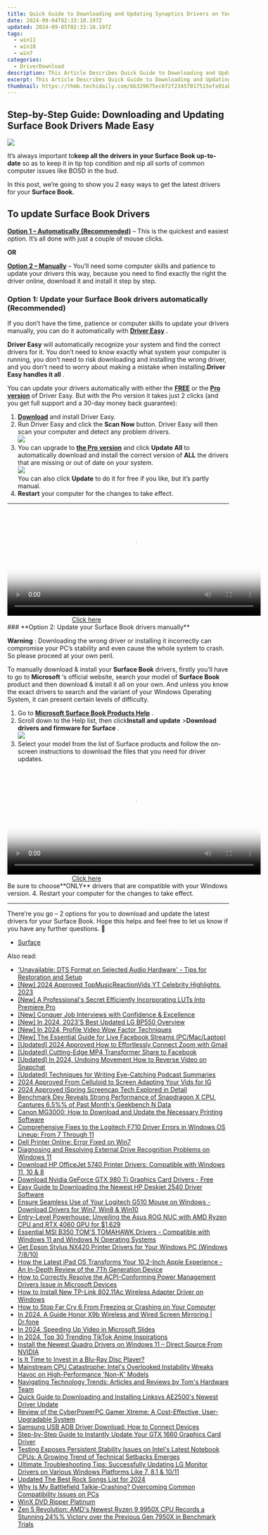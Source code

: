 ```yaml
---
title: Quick Guide to Downloading and Updating Synaptics Drivers on Your PC
date: 2024-09-04T02:33:18.197Z
updated: 2024-09-05T02:33:18.197Z
tags:
  - win11
  - win10
  - win7
categories:
  - DriverDownload
description: This Article Describes Quick Guide to Downloading and Updating Synaptics Drivers on Your PC
excerpt: This Article Describes Quick Guide to Downloading and Updating Synaptics Drivers on Your PC
thumbnail: https://thmb.techidaily.com/bb329675ec6f2f23457017515efa91abef31819e6a3a7e2a32d3770666fdecc3.jpg
---
```


## Step-by-Step Guide: Downloading and Updating Surface Book Drivers Made Easy

![](https://images.drivereasy.com/wp-content/uploads/2018/11/img_5bf7cf002737a.jpg)

 It’s always important to**keep all the drivers in your Surface Book up-to-date** so as to keep it in tip top condition and nip all sorts of common computer issues like BOSD in the bud.

 In this post, we’re going to show you 2 easy ways to get the latest drivers for your **Surface Book.**

## To update Surface Book Drivers

**[Option 1 – Automatically (Recommended)](https://www.drivereasy.com/knowledge/surface-book-drivers-download-update-easily/#O1)**  –  This is the quickest and easiest option. It’s all done with just a couple of mouse clicks.

**OR**

[**Option 2 – Manually**](https://tools.techidaily.com/drivereasy/download/) –  You’ll need some computer skills and patience to update your drivers this way, because you need to find exactly the right the driver online, download it and install it step by step.

### **Option 1: Update your Surface Book drivers automatically (Recommended)**

 If you don’t have the time, patience or computer skills to update your drivers manually, you can do it automatically with **[Driver Easy](https://tools.techidaily.com/drivereasy/download/) .**

**Driver Easy**   will automatically recognize your system and find the correct drivers for it. You don’t need to know exactly what system your computer is running, you don’t need to risk downloading and installing the wrong driver, and you don’t need to worry about making a mistake when installing.**Driver Easy handles it all** .

 You can update your drivers automatically with either the **[FREE](https://tools.techidaily.com/drivereasy/download/)**  or the **[Pro version](https://tools.techidaily.com/drivereasy/download/)**  of Driver Easy. But with the Pro version it takes just 2 clicks (and you get full support and a 30-day money back guarantee):

1. **[Download](https://tools.techidaily.com/drivereasy/download/)**  and install Driver Easy.
2. Run Driver Easy and click the **Scan Now** button. Driver Easy will then scan your computer and detect any problem drivers.  
![](https://images.drivereasy.com/wp-content/uploads/2018/11/img_5bf7bbe94614e.jpg)
3. You can upgrade to **[the Pro version](https://tools.techidaily.com/drivereasy/download/)**  and click **Update All** to automatically download and install the correct version of **ALL**  the drivers that are missing or out of date on your system.  
![](https://images.drivereasy.com/wp-content/uploads/2018/11/img_5bf7cabf4d114.jpg)  
 You can also click **Update** to do it for free if you like, but it’s partly manual.
4. **Restart**   your computer for the changes to take effect.

---

<!-- affiliate ads begin -->
<span id="1983573">
					<video width="576" height="240" style="cursor:pointer"
           poster="//a.impactradius-go.com/display-clicktoplayimage/1983573.png"
           onclick="if(!this.playClicked){this.play();this.setAttribute('controls',true);this.playClicked=true;}">
	   <source src="//a.impactradius-go.com/display-ad/22993-1983573">
	   <img src="//a.impactradius-go.com/display-clicktoplayimage/1983573.png" style="border: none; height: 100%; width: 100%; object-fit: contain">
	</video>
	<div style="width:360px;text-align:center"><a href="javascript:window.open(decodeURIComponent('https%3A%2F%2Fhomestyler.sjv.io%2Fc%2F5597632%2F1983573%2F22993'), '_blank');void(0);">Click here</a></div>
</span>
<img height="0" width="0" src="https://imp.pxf.io/i/5597632/1983573/22993" style="position:absolute;visibility:hidden;" border="0" />
<!-- affiliate ads end -->
### **Option 2: Update your Surface Book drivers manually**

**Warning** : Downloading the wrong driver or installing it incorrectly can compromise your PC’s stability and even cause the whole system to crash. So please proceed at your own peril.

To manually download & install your **Surface Book**  drivers, firstly you’ll have to go to **Microsoft**  ‘s official website, search your model of **Surface Book**  product and then download & install it all on your own.  And unless you know the exact drivers to search and the variant of your Windows Operating System, it can present certain levels of difficulty.

1. Go to **[Microsoft Surface Book Products Help](https://support.microsoft.com/en-us/hub/4295272/surface-book-products-help)**  .
2. Scroll down to the Help list, then click**Install and update** \>**Download drivers and firmware for Surface** .  
![](https://images.drivereasy.com/wp-content/uploads/2018/11/img_5bf7ccdf679a7.jpg)
3. Select your model from the list of Surface products and follow the on-screen instructions to download the files that you need for driver updates.  
<!-- affiliate ads begin -->
<span id="1983552">
					<video width="576" height="240" style="cursor:pointer"
           poster="//a.impactradius-go.com/display-clicktoplayimage/1983552.png"
           onclick="if(!this.playClicked){this.play();this.setAttribute('controls',true);this.playClicked=true;}">
	   <source src="//a.impactradius-go.com/display-ad/22993-1983552">
	   <img src="//a.impactradius-go.com/display-clicktoplayimage/1983552.png" style="border: none; height: 100%; width: 100%; object-fit: contain">
	</video>
	<div style="width:360px;text-align:center"><a href="javascript:window.open(decodeURIComponent('https%3A%2F%2Fhomestyler.sjv.io%2Fc%2F5597632%2F1983552%2F22993'), '_blank');void(0);">Click here</a></div>
</span>
<img height="0" width="0" src="https://imp.pxf.io/i/5597632/1983552/22993" style="position:absolute;visibility:hidden;" border="0" />
<!-- affiliate ads end -->
 Be sure to choose**ONLY** drivers that are compatible with your Windows version.
4. Restart your computer for the changes to take effect.

---

 There’re you go – 2 options for you to download and update the latest drivers for your Surface Book. Hope this helps and feel free to let us know if you have any further questions. 🙂

* [Surface](https://tools.techidaily.com/drivereasy/download/)

<ins class="adsbygoogle"
     style="display:block"
     data-ad-format="autorelaxed"
     data-ad-client="ca-pub-7571918770474297"
     data-ad-slot="1223367746"></ins>



<ins class="adsbygoogle"
     style="display:block"
     data-ad-client="ca-pub-7571918770474297"
     data-ad-slot="8358498916"
     data-ad-format="auto"
     data-full-width-responsive="true"></ins>

<span class="atpl-alsoreadstyle">Also read:</span>
<div><ul>
<li><a href="https://hardware-help.techidaily.com/unavailable-dts-format-on-selected-audio-hardware-tips-for-restoration-and-setup/"><u>'Unavailable: DTS Format on Selected Audio Hardware' - Tips for Restoration and Setup</u></a></li>
<li><a href="https://youtube-webster.techidaily.com/024-approved-topmusicreactionvids-yt-celebrity-highlights-2023/"><u>[New] 2024 Approved  TopMusicReactionVids  YT Celebrity Highlights, 2023</u></a></li>
<li><a href="https://extra-lessons.techidaily.com/new-a-professionals-secret-efficiently-incorporating-luts-into-premiere-pro/"><u>[New] A Professional's Secret  Efficiently Incorporating LUTs Into Premiere Pro</u></a></li>
<li><a href="https://fox-cloud.techidaily.com/new-conquer-job-interviews-with-confidence-and-excellence/"><u>[New] Conquer Job Interviews with Confidence & Excellence</u></a></li>
<li><a href="https://fox-boxes.techidaily.com/new-in-2024-2023s-best-updated-lg-bp550-overview/"><u>[New] In 2024, 2023'S Best  Updated LG BP550 Overview</u></a></li>
<li><a href="https://facebook-video-content.techidaily.com/new-in-2024-profile-video-wow-factor-techniques/"><u>[New] In 2024, Profile Video Wow Factor Techniques</u></a></li>
<li><a href="https://facebook-videos.techidaily.com/new-the-essential-guide-for-live-facebook-streams-pcmaclaptop/"><u>[New] The Essential Guide for Live Facebook Streams (PC/Mac/Laptop)</u></a></li>
<li><a href="https://fox-access.techidaily.com/updated-2024-approved-how-to-effortlessly-connect-zoom-with-gmail/"><u>[Updated] 2024 Approved  How to Effortlessly Connect Zoom with Gmail</u></a></li>
<li><a href="https://facebook-video-content.techidaily.com/updated-cutting-edge-mp4-transformer-share-to-facebook/"><u>[Updated] Cutting-Edge MP4 Transformer  Share to Facebook</u></a></li>
<li><a href="https://snapchat-videos.techidaily.com/updated-in-2024-undoing-movement-how-to-reverse-video-on-snapchat/"><u>[Updated] In 2024, Undoing Movement  How to Reverse Video on Snapchat</u></a></li>
<li><a href="https://fox-glue.techidaily.com/updated-techniques-for-writing-eye-catching-podcast-summaries/"><u>[Updated] Techniques for Writing Eye-Catching Podcast Summaries</u></a></li>
<li><a href="https://instagram-video-recordings.techidaily.com/2024-approved-from-celluloid-to-screen-adapting-your-vids-for-ig/"><u>2024 Approved  From Celluloid to Screen  Adapting Your Vids for IG</u></a></li>
<li><a href="https://desktop-recording.techidaily.com/2024-approved-ispring-screencap-tech-explored-in-detail/"><u>2024 Approved  ISpring Screencap Tech Explored in Detail</u></a></li>
<li><a href="https://hardware-help.techidaily.com/benchmark-dev-reveals-strong-performance-of-snapdragon-x-cpu-captures-65-of-past-months-geekbench-n-data/"><u>Benchmark Dev Reveals Strong Performance of Snapdragon X CPU, Captures 6.5%% of Past Month's Geekbench N Data</u></a></li>
<li><a href="https://hardware-help.techidaily.com/canon-mg3000-how-to-download-and-update-the-necessary-printing-software/"><u>Canon MG3000: How to Download and Update the Necessary Printing Software</u></a></li>
<li><a href="https://hardware-help.techidaily.com/comprehensive-fixes-to-the-logitech-f710-driver-errors-in-windows-os-lineup-from-7-through-11/"><u>Comprehensive Fixes to the Logitech F710 Driver Errors in Windows OS Lineup: From 7 Through 11</u></a></li>
<li><a href="https://printer-issues.techidaily.com/dell-printer-online-error-fixed-on-win7/"><u>Dell Printer Online: Error Fixed on Win7</u></a></li>
<li><a href="https://hardware-help.techidaily.com/diagnosing-and-resolving-external-drive-recognition-problems-on-windows-11/"><u>Diagnosing and Resolving External Drive Recognition Problems on Windows 11</u></a></li>
<li><a href="https://hardware-help.techidaily.com/download-hp-officejet-5740-printer-drivers-compatible-with-windows-11-10-and-8/"><u>Download HP OfficeJet 5740 Printer Drivers: Compatible with Windows 11, 10 & 8</u></a></li>
<li><a href="https://hardware-help.techidaily.com/download-nvidia-geforce-gtx-980-ti-graphics-card-drivers-free/"><u>Download Nvidia GeForce GTX 980 Ti Graphics Card Drivers - Free</u></a></li>
<li><a href="https://hardware-help.techidaily.com/easy-guide-to-downloading-the-newest-hp-deskjet-2540-driver-software/"><u>Easy Guide to Downloading the Newest HP Deskjet 2540 Driver Software</u></a></li>
<li><a href="https://hardware-help.techidaily.com/ensure-seamless-use-of-your-logitech-g510-mouse-on-windows-download-drivers-for-win7-win8-and-win10/"><u>Ensure Seamless Use of Your Logitech G510 Mouse on Windows - Download Drivers for Win7, Win8 & Win10</u></a></li>
<li><a href="https://hardware-help.techidaily.com/entry-level-powerhouse-unveiling-the-asus-rog-nuc-with-amd-ryzen-cpu-and-rtx-4060-gpu-for-1629/"><u>Entry-Level Powerhouse: Unveiling the Asus ROG NUC with AMD Ryzen CPU and RTX 4060 GPU for $1,629</u></a></li>
<li><a href="https://hardware-help.techidaily.com/essential-msi-b350-toms-tomahawk-drivers-compatible-with-windows-11-and-windows-n-operating-systems/"><u>Essential MSI B350 TOM'S TOMAHAWK Drivers - Compatible with Windows 11 and Windows N Operating Systems</u></a></li>
<li><a href="https://hardware-help.techidaily.com/get-epson-stylus-nx420-printer-drivers-for-your-windows-pc-windows-7810/"><u>Get Epson Stylus NX420 Printer Drivers for Your Windows PC (Windows 7/8/10)</u></a></li>
<li><a href="https://buynow-reviews.techidaily.com/how-the-latest-ipad-os-transforms-your-102-inch-apple-experience-an-in-depth-review-of-the-7th-generation-device/"><u>How the Latest iPad OS Transforms Your 10.2-Inch Apple Experience - An In-Depth Review of the 7Th Generation Device</u></a></li>
<li><a href="https://hardware-help.techidaily.com/how-to-correctly-resolve-the-acpi-conforming-power-management-drivers-issue-in-microsoft-devices/"><u>How to Correctly Resolve the ACPI-Conforming Power Management Drivers Issue in Microsoft Devices</u></a></li>
<li><a href="https://hardware-help.techidaily.com/how-to-install-new-tp-link-80211ac-wireless-adapter-driver-on-windows/"><u>How to Install New TP-Link 802.11Ac Wireless Adapter Driver on Windows</u></a></li>
<li><a href="https://win-blog.techidaily.com/how-to-stop-far-cry-6-from-freezing-or-crashing-on-your-computer/"><u>How to Stop Far Cry 6 From Freezing or Crashing on Your Computer</u></a></li>
<li><a href="https://screen-mirror.techidaily.com/in-2024-a-guide-honor-x9b-wireless-and-wired-screen-mirroring-drfone-by-drfone-android/"><u>In 2024, A Guide Honor X9b Wireless and Wired Screen Mirroring | Dr.fone</u></a></li>
<li><a href="https://extra-guidance.techidaily.com/in-2024-speeding-up-video-in-microsoft-slides/"><u>In 2024, Speeding Up Video in Microsoft Slides</u></a></li>
<li><a href="https://tiktok-clips.techidaily.com/in-2024-top-30-trending-tiktok-anime-inspirations/"><u>In 2024, Top 30 Trending TikTok Anime Inspirations</u></a></li>
<li><a href="https://hardware-help.techidaily.com/install-the-newest-quadro-drivers-on-windows-11-direct-source-from-nvidia/"><u>Install the Newest Quadro Drivers on Windows 11 – Direct Source From NVIDIA</u></a></li>
<li><a href="https://tech-renaissance.techidaily.com/is-it-time-to-invest-in-a-blu-ray-disc-player/"><u>Is It Time to Invest in a Blu-Ray Disc Player?</u></a></li>
<li><a href="https://hardware-help.techidaily.com/mainstream-cpu-catastrophe-intels-overlooked-instability-wreaks-havoc-on-high-performance-non-k-models/"><u>Mainstream CPU Catastrophe: Intel's Overlooked Instability Wreaks Havoc on High-Performance 'Non-K' Models</u></a></li>
<li><a href="https://hardware-help.techidaily.com/navigating-technology-trends-articles-and-reviews-by-toms-hardware-team/"><u>Navigating Technology Trends: Articles and Reviews by Tom's Hardware Team</u></a></li>
<li><a href="https://hardware-help.techidaily.com/quick-guide-to-downloading-and-installing-linksys-ae2500s-newest-driver-update/"><u>Quick Guide to Downloading and Installing Linksys AE2500's Newest Driver Update</u></a></li>
<li><a href="https://hardware-help.techidaily.com/review-of-the-cyberpowerpc-gamer-xtreme-a-cost-effective-user-upgradable-system/"><u>Review of the CyberPowerPC Gamer Xtreme: A Cost-Effective, User-Upgradable System</u></a></li>
<li><a href="https://hardware-help.techidaily.com/samsung-usb-adb-driver-download-how-to-connect-devices/"><u>Samsung USB ADB Driver Download: How to Connect Devices</u></a></li>
<li><a href="https://hardware-help.techidaily.com/step-by-step-guide-to-instantly-update-your-gtx-1660-graphics-card-driver/"><u>Step-by-Step Guide to Instantly Update Your GTX 1660 Graphics Card Driver</u></a></li>
<li><a href="https://hardware-help.techidaily.com/testing-exposes-persistent-stability-issues-on-intels-latest-notebook-cpus-a-growing-trend-of-technical-setbacks-emerges/"><u>Testing Exposes Persistent Stability Issues on Intel's Latest Notebook CPUs: A Growing Trend of Technical Setbacks Emerges</u></a></li>
<li><a href="https://hardware-help.techidaily.com/ultimate-troubleshooting-tips-successfully-updating-lg-monitor-drivers-on-various-windows-platforms-like-7-81-and-1011/"><u>Ultimate Troubleshooting Tips: Successfully Updating LG Monitor Drivers on Various Windows Platforms Like 7, 8.1 & 10/11</u></a></li>
<li><a href="https://sound-tweaking.techidaily.com/updated-the-best-rock-songs-list-for-2024/"><u>Updated The Best Rock Songs List for 2024</u></a></li>
<li><a href="https://win-blog.techidaily.com/why-is-my-battlefield-talkie-crashing-overcoming-common-compatibility-issues-on-pcs/"><u>Why Is My Battlefield Talkie-Crashing? Overcoming Common Compatibility Issues on PCs</u></a></li>
<li><a href="https://tools.techidaily.com/winxdvd/dvd-ripper-platinum/"><u>WinX DVD Ripper Platinum</u></a></li>
<li><a href="https://hardware-help.techidaily.com/zen-5-revolution-amds-newest-ryzen-9-9950x-cpu-records-a-stunning-24-victory-over-the-previous-gen-7950x-in-benchmark-trials/"><u>Zen 5 Revolution: AMD's Newest Ryzen 9 9950X CPU Records a Stunning 24%% Victory over the Previous Gen 7950X in Benchmark Trials</u></a></li>
</ul></div>
